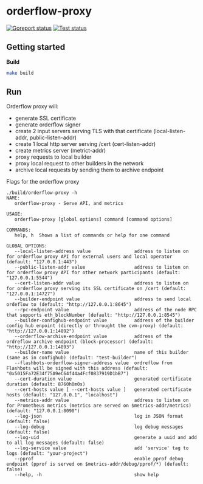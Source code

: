# orderflow-proxy

[![Goreport status](https://goreportcard.com/badge/github.com/flashbots/tdx-orderflow-proxy)](https://goreportcard.com/report/github.com/flashbots/go-template)
[![Test status](https://github.com/flashbots/tdx-orderflow-proxy/actions/workflows/checks.yml/badge.svg?branch=main)](https://github.com/flashbots/go-template/actions?query=workflow%3A%22Checks%22)

## Getting started

**Build**

```bash
make build
```

## Run

Orderflow proxy will: 

* generate SSL certificate
* generate orderflow signer
* create 2 input servers serving TLS with that certificate (local-listen-addr, public-listen-addr)
* create 1 local http server serving /cert  (cert-listen-addr)
* create metrics server (metrict-addr)
* proxy requests to local builder
* proxy local request to other builders in the network
* archive local requests by sending them to archive endpoint

Flags for the orderflow proxy

```
./build/orderflow-proxy -h 
NAME:
   orderflow-proxy - Serve API, and metrics

USAGE:
   orderflow-proxy [global options] command [command options] 

COMMANDS:
   help, h  Shows a list of commands or help for one command

GLOBAL OPTIONS:
   --local-listen-address value                address to listen on for orderflow proxy API for external users and local operator (default: "127.0.0.1:443")
   --public-listen-addr value                  address to listen on for orderflow proxy API for other network participants (default: "127.0.0.1:5544")
   --cert-listen-addr value                    address to listen on for orderflow proxy serving its SSL certificate on /cert (default: "127.0.0.1:14727")
   --builder-endpoint value                    address to send local ordeflow to (default: "http://127.0.0.1:8645")
   --rpc-endpoint value                        address of the node RPC that supports eth_blockNumber (default: "http://127.0.0.1:8545")
   --builder-confighub-endpoint value          address of the builder config hub enpoint (directly or throught the cvm-proxy) (default: "http://127.0.0.1:14892")
   --orderflow-archive-endpoint value          address of the ordreflow archive endpoint (block-processor) (default: "http://127.0.0.1:14893")
   --builder-name value                        name of this builder (same as in confighub) (default: "test-builder")
   --flashbots-orderflow-signer-address value  ordreflow from Flashbots will be signed with this address (default: "0x5015Fa72E34f75A9eC64f44a4Fcf0837919D1bB7")
   --cert-duration value                       generated certificate duration (default: 8760h0m0s)
   --cert-hosts value [ --cert-hosts value ]   generated certificate hosts (default: "127.0.0.1", "localhost")
   --metrics-addr value                        address to listen on for Prometheus metrics (metrics are served on $metrics-addr/metrics) (default: "127.0.0.1:8090")
   --log-json                                  log in JSON format (default: false)
   --log-debug                                 log debug messages (default: false)
   --log-uid                                   generate a uuid and add to all log messages (default: false)
   --log-service value                         add 'service' tag to logs (default: "your-project")
   --pprof                                     enable pprof debug endpoint (pprof is served on $metrics-addr/debug/pprof/*) (default: false)
   --help, -h                                  show help
```
